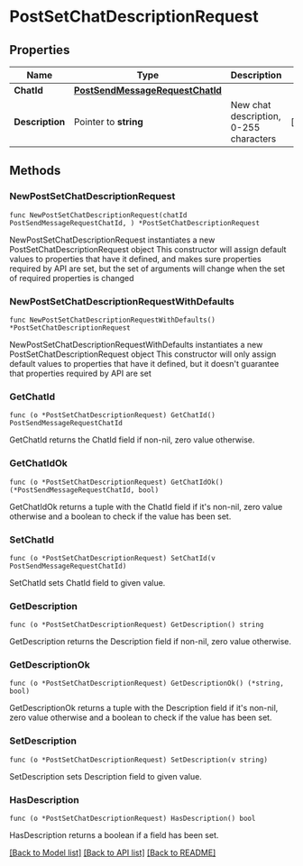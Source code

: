 # PostSetChatDescriptionRequest

## Properties

Name | Type | Description | Notes
------------ | ------------- | ------------- | -------------
**ChatId** | [**PostSendMessageRequestChatId**](PostSendMessageRequestChatId.md) |  | 
**Description** | Pointer to **string** | New chat description, 0-255 characters | [optional] 

## Methods

### NewPostSetChatDescriptionRequest

`func NewPostSetChatDescriptionRequest(chatId PostSendMessageRequestChatId, ) *PostSetChatDescriptionRequest`

NewPostSetChatDescriptionRequest instantiates a new PostSetChatDescriptionRequest object
This constructor will assign default values to properties that have it defined,
and makes sure properties required by API are set, but the set of arguments
will change when the set of required properties is changed

### NewPostSetChatDescriptionRequestWithDefaults

`func NewPostSetChatDescriptionRequestWithDefaults() *PostSetChatDescriptionRequest`

NewPostSetChatDescriptionRequestWithDefaults instantiates a new PostSetChatDescriptionRequest object
This constructor will only assign default values to properties that have it defined,
but it doesn't guarantee that properties required by API are set

### GetChatId

`func (o *PostSetChatDescriptionRequest) GetChatId() PostSendMessageRequestChatId`

GetChatId returns the ChatId field if non-nil, zero value otherwise.

### GetChatIdOk

`func (o *PostSetChatDescriptionRequest) GetChatIdOk() (*PostSendMessageRequestChatId, bool)`

GetChatIdOk returns a tuple with the ChatId field if it's non-nil, zero value otherwise
and a boolean to check if the value has been set.

### SetChatId

`func (o *PostSetChatDescriptionRequest) SetChatId(v PostSendMessageRequestChatId)`

SetChatId sets ChatId field to given value.


### GetDescription

`func (o *PostSetChatDescriptionRequest) GetDescription() string`

GetDescription returns the Description field if non-nil, zero value otherwise.

### GetDescriptionOk

`func (o *PostSetChatDescriptionRequest) GetDescriptionOk() (*string, bool)`

GetDescriptionOk returns a tuple with the Description field if it's non-nil, zero value otherwise
and a boolean to check if the value has been set.

### SetDescription

`func (o *PostSetChatDescriptionRequest) SetDescription(v string)`

SetDescription sets Description field to given value.

### HasDescription

`func (o *PostSetChatDescriptionRequest) HasDescription() bool`

HasDescription returns a boolean if a field has been set.


[[Back to Model list]](../README.md#documentation-for-models) [[Back to API list]](../README.md#documentation-for-api-endpoints) [[Back to README]](../README.md)


